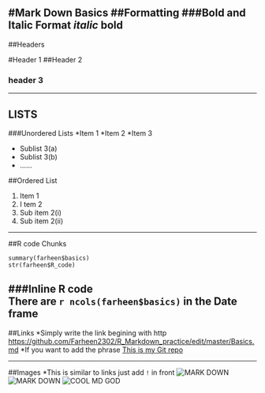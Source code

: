 #Mark Down Basics
##Formatting
###Bold and Italic Format
*italic*
**bold**
--------------
##Headers

#Header 1
##Header 2
### header 3

----------------
## LISTS
###Unordered Lists
*Item 1
*Item 2
*Item 3
  + Sublist 3(a)
  + Sublist 3(b)
  + ......
  

##Ordered List
1. Item 1
2. I tem 2
  1. Sub item 2(i)
  2. Sub item 2(ii)


---------------
##R code Chunks  
``` {r}
summary(farheen$basics)
str(farheen$R_code)
```

###Inline R code  
There are ` r ncols(farheen$basics) ` in the Date frame 
--------------

##Links
*Simply write the link begining with http
https://github.com/Farheen2302/R_Markdown_practice/edit/master/Basics.md
*If you want to add the phrase 
[This is my Git repo](https://github.com/Farheen2302/R_Markdown_practice/edit/master/Basics.md)

--------
##Images
*This is similar to links just add ` ! ` in front
![MARK DOWN](https://trinkerrstuff.files.wordpress.com/2014/11/rmarkdown.png?w=127&h=150)
![MARK DOWN](https://www.opencpu.org/images/markdown-everywhere.jpg)
![COOL MD GOD](https://www.opencpu.org/images/markdown-everywhere.jpg)
